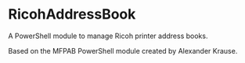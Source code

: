 # RicohAddressBook

A PowerShell module to manage Ricoh printer address books.

Based on the MFPAB PowerShell module created by Alexander Krause.
